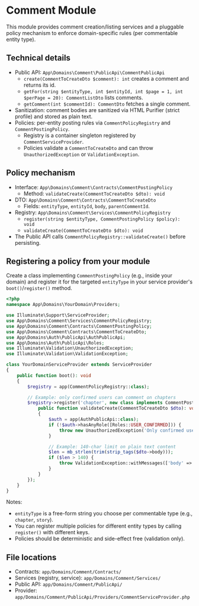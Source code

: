 # Comment Module

This module provides comment creation/listing services and a pluggable policy mechanism to enforce domain-specific rules (per commentable entity type).

## Technical details

- Public API: `App\Domains\Comment\PublicApi\CommentPublicApi`
  - `create(CommentToCreateDto $comment): int` creates a comment and returns its id.
  - `getFor(string $entityType, int $entityId, int $page = 1, int $perPage = 20): CommentListDto` lists comments.
  - `getComment(int $commentId): CommentDto` fetches a single comment.
- Sanitization: comment bodies are sanitized via HTML Purifier (strict profile) and stored as plain text.
- Policies: per-entity posting rules via `CommentPolicyRegistry` and `CommentPostingPolicy`.
  - Registry is a container singleton registered by `CommentServiceProvider`.
  - Policies validate a `CommentToCreateDto` and can throw `UnauthorizedException` or `ValidationException`.

## Policy mechanism

- Interface: `App\Domains\Comment\Contracts\CommentPostingPolicy`
  - Method: `validateCreate(CommentToCreateDto $dto): void`
- DTO: `App\Domains\Comment\Contracts\CommentToCreateDto`
  - Fields: `entityType`, `entityId`, `body`, `parentCommentId`.
- Registry: `App\Domains\Comment\Services\CommentPolicyRegistry`
  - `register(string $entityType, CommentPostingPolicy $policy): void`
  - `validateCreate(CommentToCreateDto $dto): void`
- The Public API calls `CommentPolicyRegistry::validateCreate()` before persisting.

## Registering a policy from your module

Create a class implementing `CommentPostingPolicy` (e.g., inside your domain) and register it for the targeted `entityType` in your service provider's `boot()`/`register()` method.

```php
<?php
namespace App\Domains\YourDomain\Providers;

use Illuminate\Support\ServiceProvider;
use App\Domains\Comment\Services\CommentPolicyRegistry;
use App\Domains\Comment\Contracts\CommentPostingPolicy;
use App\Domains\Comment\Contracts\CommentToCreateDto;
use App\Domains\Auth\PublicApi\AuthPublicApi;
use App\Domains\Auth\PublicApi\Roles;
use Illuminate\Validation\UnauthorizedException;
use Illuminate\Validation\ValidationException;

class YourDomainServiceProvider extends ServiceProvider
{
    public function boot(): void
    {
        $registry = app(CommentPolicyRegistry::class);

        // Example: only confirmed users can comment on chapters
        $registry->register('chapter', new class implements CommentPostingPolicy {
            public function validateCreate(CommentToCreateDto $dto): void
            {
                $auth = app(AuthPublicApi::class);
                if (!$auth->hasAnyRole([Roles::USER_CONFIRMED])) {
                    throw new UnauthorizedException('Only confirmed users may comment');
                }

                // Example: 140-char limit on plain text content
                $len = mb_strlen(trim(strip_tags($dto->body)));
                if ($len > 140) {
                    throw ValidationException::withMessages(['body' => ['Comment too long']]);
                }
            }
        });
    }
}
```

Notes:
- `entityType` is a free-form string you choose per commentable type (e.g., `chapter`, `story`).
- You can register multiple policies for different entity types by calling `register()` with different keys.
- Policies should be deterministic and side-effect free (validation only).

## File locations

- Contracts: `app/Domains/Comment/Contracts/`
- Services (registry, service): `app/Domains/Comment/Services/`
- Public API: `app/Domains/Comment/PublicApi/`
- Provider: `app/Domains/Comment/PublicApi/Providers/CommentServiceProvider.php`

